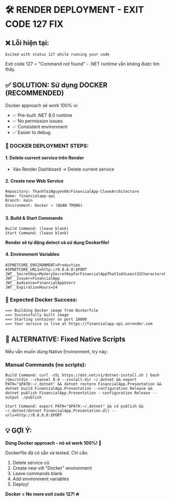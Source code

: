 # 🛠️ RENDER DEPLOYMENT - EXIT CODE 127 FIX

## ❌ Lỗi hiện tại:
```
Exited with status 127 while running your code
```

Exit code 127 = "Command not found" - .NET runtime vẫn không được tìm thấy.

## ✅ SOLUTION: Sử dụng DOCKER (RECOMMENDED)

Docker approach sẽ work 100% vì:
- ✅ Pre-built .NET 8.0 runtime 
- ✅ No permission issues
- ✅ Consistent environment
- ✅ Easier to debug

### 🐳 DOCKER DEPLOYMENT STEPS:

#### 1. Delete current service trên Render
- Vào Render Dashboard → Delete current service

#### 2. Create new Web Service
```
Repository: ThanhTaiNguyen04/FinancialApp-CleanArchitecture
Name: financialapp-api
Branch: main
Environment: Docker ⭐ (QUAN TRỌNG)
```

#### 3. Build & Start Commands
```
Build Command: (leave blank)
Start Command: (leave blank)
```

**Render sẽ tự động detect và sử dụng Dockerfile!**

#### 4. Environment Variables
```
ASPNETCORE_ENVIRONMENT=Production
ASPNETCORE_URLS=http://0.0.0.0:$PORT
JWT__SecretKey=MyVerySecretKeyForFinancialAppThatIsAtLeast32CharactersForProduction!
JWT__Issuer=FinancialApp
JWT__Audience=FinancialAppUsers
JWT__ExpirationHours=24
```

### 🎯 Expected Docker Success:
```
==> Building Docker image from Dockerfile
==> Successfully built image
==> Starting container on port 10000
==> Your service is live at https://financialapp-api.onrender.com
```

## 🔄 ALTERNATIVE: Fixed Native Scripts

Nếu vẫn muốn dùng Native Environment, try này:

### Manual Commands (no scripts):
```
Build Command: curl -sSL https://dot.net/v1/dotnet-install.sh | bash /dev/stdin --channel 8.0 --install-dir ~/.dotnet && export PATH="$PATH:~/.dotnet" && dotnet restore FinancialApp.Presentation && dotnet build FinancialApp.Presentation --configuration Release && dotnet publish FinancialApp.Presentation --configuration Release --output ./publish

Start Command: export PATH="$PATH:~/.dotnet" && cd publish && ~/.dotnet/dotnet FinancialApp.Presentation.dll --urls=http://0.0.0.0:$PORT
```

## 💡 GỢI Ý:

**Dùng Docker approach - nó sẽ work 100%! 🐳**

Dockerfile đã có sẵn và tested. Chỉ cần:
1. Delete service cũ
2. Create new với "Docker" environment  
3. Leave commands blank
4. Add environment variables
5. Deploy!

**Docker = No more exit code 127! 🔥**